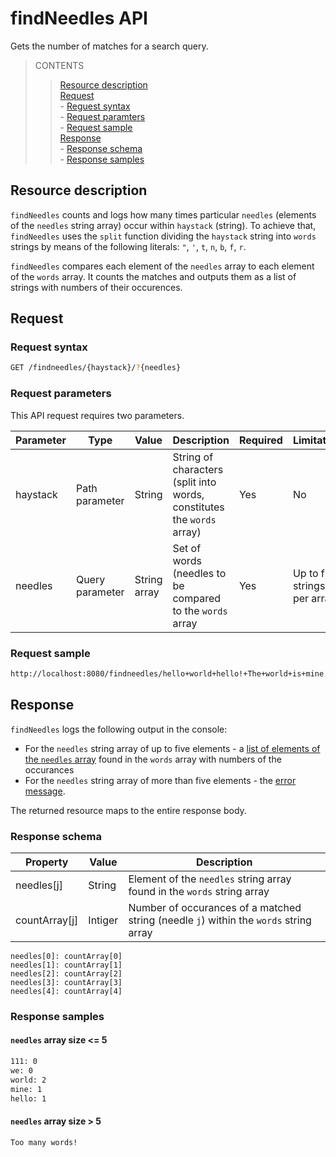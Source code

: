 # findNeedles API

Gets the number of matches for a search query.

>CONTENTS
>>[Resource description](#resource-description)<br>
>>[Request](#request)<br>
>> \- [Reguest syntax](#request-syntax)<br>
>> \- [Request paramters](#request-parameters)<br>
>> \- [Request sample](#request-sample)<br>
>>[Response](#response)<br>
>> \- [Response schema](#response-schema)<br>
>> \- [Response samples](#response-samples)<br>

## Resource description

`findNeedles` counts and logs how many times particular `needles` (elements of the `needles` string array) occur within `haystack` (string). To achieve that, `findNeedles` uses the `split` function dividing the `haystack` string into `words` strings by means of the following literals: `"`, `'`, `t`, `n`, `b`, `f`, `r`.

`findNeedles` compares each element of the `needles` array to each element of the `words` array. It counts the matches and outputs them as a list of strings with numbers of their occurences.

## Request

### Request syntax

```bash
GET /findneedles/{haystack}/?{needles}
```

### Request parameters

This API request requires two parameters.

|Parameter|Type|Value|Description|Required|Limitation|Sample|
|---|---|---|---|---|---|---|
|haystack|Path parameter|String|String of characters (split into words, constitutes the `words` array)|Yes|No|"hello world hello! The world is mine."|
|needles|Query parameter|String array|Set of words (needles to be compared to the `words` array|Yes|Up to five strings per array|{"111", "we", "world", "mine", "hello"}|

### Request sample

```bash
http://localhost:8080/findneedles/hello+world+hello!+The+world+is+mine./?needles=111&needles=we&needles=world/?q=mine&needles=hello
```

## Response

`findNeedles` logs the following output in the console:
* For the `needles` string array of up to five elements - a [list of elements of the `needles` array](https://dorota-alina.github.io/Search-and-Count-Functions/#:~:text=Response%20samples-,needles%20array%20%3C%3D%205,-111%3A%200%0Awe) found in the `words` array with numbers of the occurances
* For the `needles` string array of more than five elements - the [error message](https://dorota-alina.github.io/Search-and-Count-Functions/#:~:text=mine%3A%201%0Ahello%3A%201-,needles%20array%20%3E%205,-Too%20many%20words).

The returned resource maps to the entire response body.

### Response schema

|Property|Value|Description|
|---|---|---|
|needles[j]|String|Element of the `needles` string array found in the `words` string array|
|countArray[j]|Intiger|Number of occurances of a matched string (needle `j`) within the `words` string array|


```shell
needles[0]: countArray[0]
needles[1]: countArray[1]
needles[2]: countArray[2]
needles[3]: countArray[3]
needles[4]: countArray[4]
```

### Response samples

#### `needles` array size <= 5

```bash
111: 0
we: 0
world: 2
mine: 1
hello: 1
```

#### `needles` array size > 5

```bash
Too many words!
```


